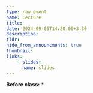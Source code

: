 ```yaml
---
type: raw_event
name: Lecture
title: 
date: 2024-09-05T14:20:00+3:30
description: 
tldr: 
hide_from_announcments: true
thumbnail:
links:
    - slides: 
      name: slides
---
```


**Before class:**
* 

